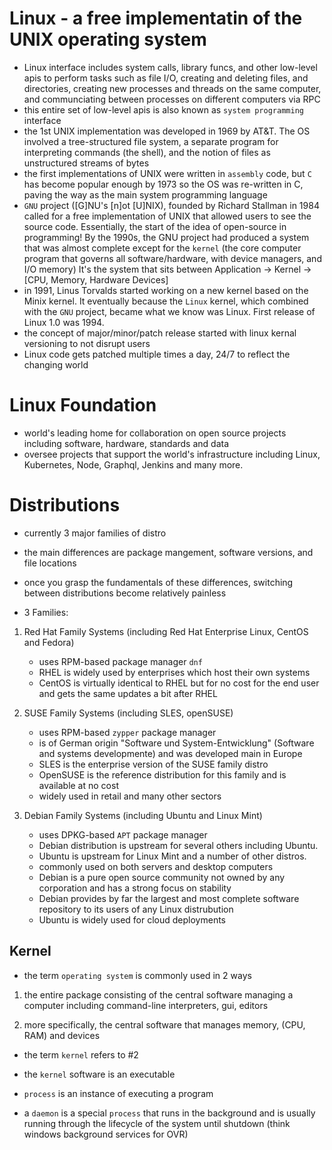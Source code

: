 # Linux - a free implementatin of the UNIX operating system

- Linux interface includes system calls, library funcs, and other low-level apis
  to perform tasks such as file I/O, creating and deleting files, and
  directories, creating new processes and threads on the same computer, and
  communciating between processes on different computers via RPC
- this entire set of low-level apis is also known as `system programming` interface
- the 1st UNIX implementation was developed in 1969 by AT&T. The OS involved a
  tree-structured file system, a separate program for interpreting commands
  (the shell), and the notion of files as unstructured streams of bytes
- the first implementations of UNIX were written in `assembly` code, but `C`
  has become popular enough by 1973 so the OS was re-written in C, paving the
  way as the main system programming language
- `GNU` project ([G]NU's [n]ot [U]NIX), founded by Richard Stallman in 1984 called
  for a free implementation of UNIX that allowed users to see the source code.
  Essentially, the start of the idea of open-source in programming! By the
  1990s, the GNU project had produced a system that was almost complete except
  for the `kernel` (the core computer program that governs all
  software/hardware, with device managers, and I/O memory) It's the system
  that sits between Application -> Kernel -> [CPU, Memory, Hardware Devices]
- in 1991, Linus Torvalds started working on a new kernel based on the
  Minix kernel. It eventually because the `Linux` kernel, which combined with
  the `GNU` project, became what we know was Linux. First release of Linux 1.0
  was 1994.
- the concept of major/minor/patch release started with linux kernal versioning
  to not disrupt users
- Linux code gets patched multiple times a day, 24/7 to reflect the changing world

# Linux Foundation

- world's leading home for collaboration on open source projects including software,
  hardware, standards and data
- oversee projects that support the world's infrastructure including Linux,
  Kubernetes, Node, Graphql, Jenkins and many more.

# Distributions

- currently 3 major families of distro
- the main differences are package mangement, software versions, and file locations
- once you grasp the fundamentals of these differences, switching between distributions
  become relatively painless

- 3 Families:

1. Red Hat Family Systems (including Red Hat Enterprise Linux, CentOS and Fedora)

   - uses RPM-based package manager `dnf`
   - RHEL is widely used by enterprises which host their own systems
   - CentOS is virtually identical to RHEL but for no cost for the end user
     and gets the same updates a bit after RHEL

2. SUSE Family Systems (including SLES, openSUSE)

   - uses RPM-based `zypper` package manager
   - is of German origin "Software und System-Entwicklung" (Software and systems developmente)
     and was developed main in Europe
   - SLES is the enterprise version of the SUSE family distro
   - OpenSUSE is the reference distribution for this family and is available
     at no cost
   - widely used in retail and many other sectors

3. Debian Family Systems (including Ubuntu and Linux Mint)

   - uses DPKG-based `APT` package manager
   - Debian distribution is upstream for several others including Ubuntu.
   - Ubuntu is upstream for Linux Mint and a number of other distros.
   - commonly used on both servers and desktop computers
   - Debian is a pure open source community not owned by any corporation and
     has a strong focus on stability
   - Debian provides by far the largest and most complete software repository
     to its users of any Linux distrubution
   - Ubuntu is widely used for cloud deployments

## Kernel

- the term `operating system` is commonly used in 2 ways

1. the entire package consisting of the central software managing a computer
   including command-line interpreters, gui, editors

2. more specifically, the central software that manages memory, (CPU, RAM) and
   devices

- the term `kernel` refers to #2
- the `kernel` software is an executable

- `process` is an instance of executing a program
- a `daemon` is a special `process` that runs in the background and is usually
  running through the lifecycle of the system until shutdown (think windows
  background services for OVR)
